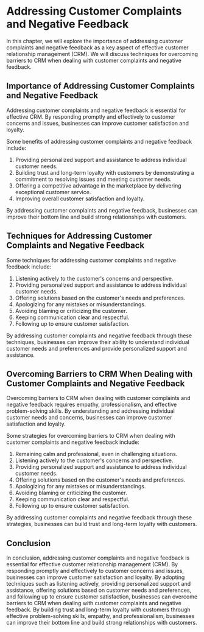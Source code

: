 Addressing Customer Complaints and Negative Feedback
===========================================================================================

In this chapter, we will explore the importance of addressing customer complaints and negative feedback as a key aspect of effective customer relationship management (CRM). We will discuss techniques for overcoming barriers to CRM when dealing with customer complaints and negative feedback.

Importance of Addressing Customer Complaints and Negative Feedback
------------------------------------------------------------------

Addressing customer complaints and negative feedback is essential for effective CRM. By responding promptly and effectively to customer concerns and issues, businesses can improve customer satisfaction and loyalty.

Some benefits of addressing customer complaints and negative feedback include:

1. Providing personalized support and assistance to address individual customer needs.
2. Building trust and long-term loyalty with customers by demonstrating a commitment to resolving issues and meeting customer needs.
3. Offering a competitive advantage in the marketplace by delivering exceptional customer service.
4. Improving overall customer satisfaction and loyalty.

By addressing customer complaints and negative feedback, businesses can improve their bottom line and build strong relationships with customers.

Techniques for Addressing Customer Complaints and Negative Feedback
-------------------------------------------------------------------

Some techniques for addressing customer complaints and negative feedback include:

1. Listening actively to the customer's concerns and perspective.
2. Providing personalized support and assistance to address individual customer needs.
3. Offering solutions based on the customer's needs and preferences.
4. Apologizing for any mistakes or misunderstandings.
5. Avoiding blaming or criticizing the customer.
6. Keeping communication clear and respectful.
7. Following up to ensure customer satisfaction.

By addressing customer complaints and negative feedback through these techniques, businesses can improve their ability to understand individual customer needs and preferences and provide personalized support and assistance.

Overcoming Barriers to CRM When Dealing with Customer Complaints and Negative Feedback
--------------------------------------------------------------------------------------

Overcoming barriers to CRM when dealing with customer complaints and negative feedback requires empathy, professionalism, and effective problem-solving skills. By understanding and addressing individual customer needs and concerns, businesses can improve customer satisfaction and loyalty.

Some strategies for overcoming barriers to CRM when dealing with customer complaints and negative feedback include:

1. Remaining calm and professional, even in challenging situations.
2. Listening actively to the customer's concerns and perspective.
3. Providing personalized support and assistance to address individual customer needs.
4. Offering solutions based on the customer's needs and preferences.
5. Apologizing for any mistakes or misunderstandings.
6. Avoiding blaming or criticizing the customer.
7. Keeping communication clear and respectful.
8. Following up to ensure customer satisfaction.

By addressing customer complaints and negative feedback through these strategies, businesses can build trust and long-term loyalty with customers.

Conclusion
----------

In conclusion, addressing customer complaints and negative feedback is essential for effective customer relationship management (CRM). By responding promptly and effectively to customer concerns and issues, businesses can improve customer satisfaction and loyalty. By adopting techniques such as listening actively, providing personalized support and assistance, offering solutions based on customer needs and preferences, and following up to ensure customer satisfaction, businesses can overcome barriers to CRM when dealing with customer complaints and negative feedback. By building trust and long-term loyalty with customers through effective problem-solving skills, empathy, and professionalism, businesses can improve their bottom line and build strong relationships with customers.

